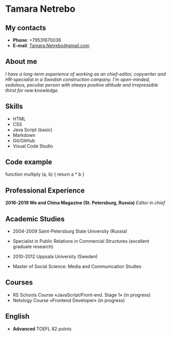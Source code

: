 # Tamara Netrebo

## My contacts
* **Phone**: +79531670036
* **E-mail**: Tamara.Netrebo@gmail.com

## About me
*I have a long-term experience of working as an chief-editor, copywriter and HR-specialist in a Swedish construction company. I'm open-minded, sedulous, peculiar person with always positive attitude and irrepressible thirst for new knowledge.*

## Skills

* HTML
* CSS
* Java Script (basic)
* Markdown
* Git/GitHub
* Visual Code Studio

## Code example

function multiply (a, b) {
return a * b
}

## Professional Experience 

**2016-2019 We and China Magazine (St. Petersburg, Russia)**
*Editor in chief*

## Academic Studies 

* 2004-2009 Saint-Petersburg State University (Russia)
 * Specialist in Public Relations in Commercial Structures (excellent graduate research) 

* 2010-2012 Uppsala University (Sweden)
 * Master of Social Science: Media and Communication Studies


## Courses

* RS Schools Course «JavaScript/Front-end. Stage 1» (in progress)
* Netology Course «Frontend Developer» (in progress)

## English

* **Advanced**
TOEFL 82 points
